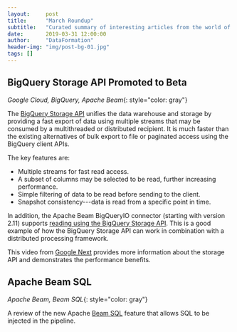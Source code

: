 ```yaml
---
layout:     post
title:      "March Roundup"
subtitle:   "Curated summary of interesting articles from the world of mobile and data"
date:       2019-03-31 12:00:00
author:     "DataFormation"
header-img: "img/post-bg-01.jpg"
tags: []
---
```


<h2 class="section-heading">BigQuery Storage API Promoted to Beta</h2>

*Google Cloud, BigQuery, Apache Beam*{: style="color: gray"}


The <a href="https://beam.apache.org/documentation/io/built-in/google-bigquery/#storage-api">BigQuery Storage API</a> unifies 
the data warehouse and storage by providing a fast export of data using 
multiple streams that may be consumed by a multithreaded or distributed recipient. It is 
much faster than the existing alternatives of bulk export to file or paginated access using the BigQuery client APIs.

The key features are:
 * Multiple streams for fast read access.
 * A subset of columns may be selected to be read, further increasing performance.
 * Simple filtering of data to be read before sending to the client.
 * Snapshot consistency---data is read from a specific point in time.

In addition, the Apache Beam BigQueryIO connector (starting with version 2.11) supports <a href="https://beam.apache.org/documentation/io/built-in/google-bigquery/#storage-api">reading using the BigQuery Storage API</a>. 
This is a good example of how the BigQuery Storage API can work in combination with a distributed processing framework.

This video from <a href="https://youtu.be/8UuiJjTW12Y?t=1527">Google Next</a> provides more information about the storage API and demonstrates the performance benefits.

<h2 class="section-heading">Apache Beam SQL</h2>

*Apache Beam, Beam SQL*{: style="color: gray"}

A review of the new Apache <a href="https://medium.com/weareservian/exploring-beam-sql-on-google-cloud-platform-b6c77f9b4af4
">Beam SQL</a> feature that allows SQL to be injected in 
the pipeline.




<!--<a href="#">-->
<!-- <img src="{{ site.baseurl }}/img/post-sample-image.jpg" alt="Post Sample Image"> -->
<!--</a>-->
<!--<span class="caption text-muted">To go places and do things that have never been done before – that’s what living is all about.</span>-->

